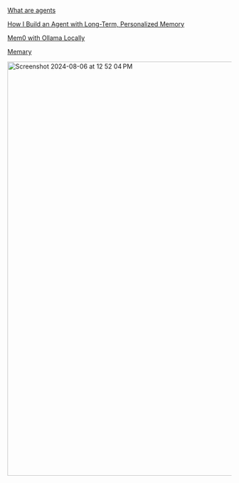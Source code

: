 [What are agents](https://newsletter.maartengrootendorst.com/p/a-visual-guide-to-llm-agents)

[How I Build an Agent with Long-Term, Personalized Memory](https://pub.towardsai.net/how-i-build-an-agent-with-long-term-personalized-memory-54b7f4272d5f)

[Mem0 with Ollama Locally](https://www.fahdmirza.com/2024/08/mem0-with-ollama-locally-memory-layer.html)


[Memary](https://github.com/kingjulio8238/Memary)

<img width="930" alt="Screenshot 2024-08-06 at 12 52 04 PM" src="https://github.com/user-attachments/assets/d8f4dc02-54c2-4395-8864-49fb23522d51">
